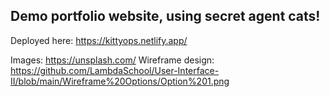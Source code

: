 ## Demo portfolio website, using secret agent cats!
Deployed here: https://kittyops.netlify.app/

Images: https://unsplash.com/
Wireframe design: https://github.com/LambdaSchool/User-Interface-II/blob/main/Wireframe%20Options/Option%201.png <br>
